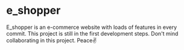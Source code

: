 # e_shopper
E_shopper is an e-commerce website with loads of features in every commit. This project is still in the first development steps. Don't mind collaborating in this project. Peace✌️
